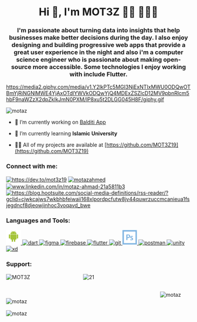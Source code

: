 <h1 align="center">Hi 👋, I'm MOT3Z 👋🏼 👨🏻‍💻</h1>
<h3 align="center">I'm passionate about turning data into insights that help businesses make better decisions during the day. I also enjoy designing and building progressive web apps that provide a great user experience in the night and also i'm a computer science engineer who is passionate about making open-source more accessible. Some technologies I enjoy working with include Flutter.</h3>

https://media2.giphy.com/media/v1.Y2lkPTc5MGI3NjExNTIxMWU0ODQwOTBmYjRiNGNlMWE4YjAxOTdlYWVkODQwYjQ4MDExZSZlcD12MV9pbnRlcm5hbF9naWZzX2dpZklkJmN0PXM/lP8xu5t2DLGG045H8F/giphy.gif

<p align="left"> <img src="https://komarev.com/ghpvc/?username=motaz&label=Profile%20views&color=0e75b6&style=flat" alt="motaz" /> </p>

- 🔭 I’m currently working on [Balditi App](https://github.com/MOT3Z19/Graduation-Project.git)

- 🌱 I’m currently learning **Islamic University**

- 👨‍💻 All of my projects are available at [https://github.com/MOT3Z19](https://github.com/MOT3Z19)

<h3 align="left">Connect with me:</h3>
<p align="left">
<a href="https://dev.to/https://dev.to/mot3z19" target="blank"><img align="center" src="https://raw.githubusercontent.com/rahuldkjain/github-profile-readme-generator/master/src/images/icons/Social/devto.svg" alt="https://dev.to/mot3z19" height="30" width="40" /></a>
<a href="https://twitter.com/motazahmed" target="blank"><img align="center" src="https://raw.githubusercontent.com/rahuldkjain/github-profile-readme-generator/master/src/images/icons/Social/twitter.svg" alt="motazahmed" height="30" width="40" /></a>
<a href="https://linkedin.com/in/www.linkedin.com/in/motaz-ahmad-21a5811b3" target="blank"><img align="center" src="https://raw.githubusercontent.com/rahuldkjain/github-profile-readme-generator/master/src/images/icons/Social/linked-in-alt.svg" alt="www.linkedin.com/in/motaz-ahmad-21a5811b3" height="30" width="40" /></a>
<a href="/https://blog.hootsuite.com/social-media-definitions/rss-reader/?gclid=cjwkcajws7wkbhbfeiwaii168xlpordpcfutw8jv44quwrzuccmcanieua1fsjegdncf8djeowjinhoc3voqavd_bwe" target="blank"><img align="center" src="https://raw.githubusercontent.com/rahuldkjain/github-profile-readme-generator/master/src/images/icons/Social/rss.svg" alt="https://blog.hootsuite.com/social-media-definitions/rss-reader/?gclid=cjwkcajws7wkbhbfeiwaii168xlpordpcfutw8jv44quwrzuccmcanieua1fsjegdncf8djeowjinhoc3voqavd_bwe" height="30" width="40" /></a>
</p>

<h3 align="left">Languages and Tools:</h3>
<p align="left"> <a href="https://developer.android.com" target="_blank" rel="noreferrer"> <img src="https://raw.githubusercontent.com/devicons/devicon/master/icons/android/android-original-wordmark.svg" alt="android" width="40" height="40"/> </a> <a href="https://dart.dev" target="_blank" rel="noreferrer"> <img src="https://www.vectorlogo.zone/logos/dartlang/dartlang-icon.svg" alt="dart" width="40" height="40"/> </a> <a href="https://www.figma.com/" target="_blank" rel="noreferrer"> <img src="https://www.vectorlogo.zone/logos/figma/figma-icon.svg" alt="figma" width="40" height="40"/> </a> <a href="https://firebase.google.com/" target="_blank" rel="noreferrer"> <img src="https://www.vectorlogo.zone/logos/firebase/firebase-icon.svg" alt="firebase" width="40" height="40"/> </a> <a href="https://flutter.dev" target="_blank" rel="noreferrer"> <img src="https://www.vectorlogo.zone/logos/flutterio/flutterio-icon.svg" alt="flutter" width="40" height="40"/> </a> <a href="https://git-scm.com/" target="_blank" rel="noreferrer"> <img src="https://www.vectorlogo.zone/logos/git-scm/git-scm-icon.svg" alt="git" width="40" height="40"/> </a> <a href="https://www.photoshop.com/en" target="_blank" rel="noreferrer"> <img src="https://raw.githubusercontent.com/devicons/devicon/master/icons/photoshop/photoshop-line.svg" alt="photoshop" width="40" height="40"/> </a> <a href="https://postman.com" target="_blank" rel="noreferrer"> <img src="https://www.vectorlogo.zone/logos/getpostman/getpostman-icon.svg" alt="postman" width="40" height="40"/> </a> <a href="https://unity.com/" target="_blank" rel="noreferrer"> <img src="https://www.vectorlogo.zone/logos/unity3d/unity3d-icon.svg" alt="unity" width="40" height="40"/> </a> <a href="https://www.adobe.com/products/xd.html" target="_blank" rel="noreferrer"> <img src="https://cdn.worldvectorlogo.com/logos/adobe-xd.svg" alt="xd" width="40" height="40"/> </a> </p>

<h3 align="left">Support:</h3>
<p><a href="https://www.buymeacoffee.com/MOT3Z"> <img align="left" src="https://cdn.buymeacoffee.com/buttons/v2/default-yellow.png" height="50" width="210" alt="MOT3Z" /></a><a href="https://ko-fi.com/21"> <img align="left" src="https://cdn.ko-fi.com/cdn/kofi3.png?v=3" height="50" width="210" alt="21" /></a></p><br><br>

<p><img align="left" src="https://github-readme-stats.vercel.app/api/top-langs?username=motaz&show_icons=true&locale=en&layout=compact" alt="motaz" /></p>

<p>&nbsp;<img align="center" src="https://github-readme-stats.vercel.app/api?username=motaz&show_icons=true&locale=en" alt="motaz" /></p>

<p><img align="center" src="https://github-readme-streak-stats.herokuapp.com/?user=motaz&" alt="motaz" /></p>
